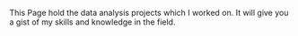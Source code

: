 This Page hold the data analysis projects which I worked on.
It will give you a gist of my skills and knowledge in the field.

